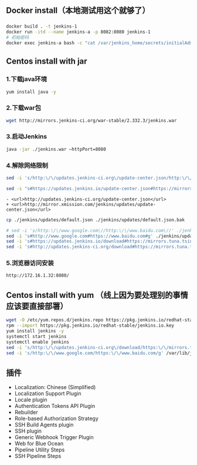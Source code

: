 ## Docker install（本地测试用这个就够了）

### 
```bash
docker build . -t jenkins-1
docker run -itd --name jenkins-a -p 8082:8080 jenkins-1
# 初始密码
docker exec jenkins-a bash -c "cat /var/jenkins_home/secrets/initialAdminPassword"
```

## Centos install with jar

### 1.下载java环境
```bash
yum install java -y
```
### 2.下载war包

```bash
wget http://mirrors.jenkins-ci.org/war-stable/2.332.3/jenkins.war
```

### 3.启动Jenkins
```bash
java -jar ./jenkins.war –httpPort=8080
```

### 4.解除网络限制
```bash
sed -i 's/http:\/\/updates.jenkins-ci.org\/update-center.json/http:\/\/mirror.xmission.com\/jenkins\/updates\/update-center.json/' ./jenkins/hudson.model.UpdateCenter.xml

sed -i "s#https://updates.jenkins.io/update-center.json#https://mirrors.tuna.tsinghua.edu.cn/jenkins/updates/update-center.json#g" ./jenkins/hudson.model.UpdateCenter.xml

```
```text
- <url>http://updates.jenkins-ci.org/update-center.json</url>
+ <url>http://mirror.xmission.com/jenkins/updates/update-center.json</url>
```

```bash
cp ./jenkins/updates/default.json ./jenkins/updates/default.json.bak

# sed -i 's/http:\/\/www.google.com\//http:\/\/www.baidu.com\//' ./jenkins/updates/default.json
sed -i 's#http://www.google.com#https://www.baidu.com#g' ./jenkins/updates/default.json
sed -i 's#https://updates.jenkins.io/download#https://mirrors.tuna.tsinghua.edu.cn/jenkins#g' ./jenkins/updates/default.json
sed -i 's#http://updates.jenkins-ci.org/download#https://mirrors.tuna.tsinghua.edu.cn/jenkins#g' ./jenkins/updates/default.json
```
### 5.浏览器访问安装
```text
http://172.16.1.32:8080/
```

## Centos install with yum （线上因为要处理别的事情应该要直接部署）
```bash
wget -O /etc/yum.repos.d/jenkins.repo https://pkg.jenkins.io/redhat-stable/jenkins.repo
rpm --import https://pkg.jenkins.io/redhat-stable/jenkins.io.key
yum install jenkins -y
systemctl start jenkins
systemctl enable jenkins
sed -i 's/http:\/\/updates.jenkins-ci.org\/download/https:\/\/mirrors.tuna.tsinghua.edu.cn\/jenkins/g' /var/lib/jenkins/updates/default.json 
sed -i 's/http:\/\/www.google.com/https:\/\/www.baidu.com/g' /var/lib/jenkins/updates/default.json

```

## 插件
* Localization: Chinese (Simplified)
* Localization Support Plugin
* Locale plugin
* Authentication Tokens API Plugin
* Rebuilder
* Role-based Authorization Strategy
* SSH Build Agents plugin
* SSH plugin
* Generic Webhook Trigger Plugin
* Web for Blue Ocean
* Pipeline Utility Steps
* SSH Pipeline Steps


